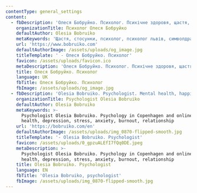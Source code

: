 ```yaml
---
contentType: general_settings
content:
  - fbDescription: 'Олеся Бобруйко. Психолог. Психічне здоровя, щастя, стосунки'
    organizationTitle: Психолог Олеся Бобруйко
    defaultAuthor: Olesia Bobruiko
    metaKeywords: 'Щастя, стосунки, психолог, психолог львів, символдрама'
    url: 'https://www.bobruiko.com'
    defaultAuthorImage: /assets/uploads/og_image.jpg
    titleTemplate: ' - Олеся Бобруйко. Психолог'
    favicon: /assets/uploads/favicon.ico
    metaDescription: 'Олеся Бобруйко. Психолог. Психічне здоровя, щастя, стосунки'
    title: Олеся Бобруйко. Психолог
    language: UK
    fbTitle: Олеся Бобруйко. Психолог
    fbImage: /assets/uploads/og_image.jpg
  - fbDescription: 'Olesia Bobruiko. Psychologist. Mental health, happiness, relationship.'
    organizationTitle: Psychologist Olesia Bobruiko
    defaultAuthor: Olesia Bobruiko
    metaKeywords: >-
      Psychologist Olesia Bobruiko. Psychology in Copenhagen and online. Mental
      health, depression, stress, anxiety, burnout, relationship 
    url: 'https://bobruiko.com/en'
    defaultAuthorImage: /assets/uploads/img_0870-flipped-smooth.jpg
    titleTemplate: '- Olesia Bobruiko. Psychologist'
    favicon: /assets/uploads/0_gpzuALEfI7fQq0DE.jpeg
    metaDescription: >-
      Psychologist Olesia Bobruiko. Psychology in Copenhagen and online. Mental
      health, depression, stress, anxiety, burnout, relationship 
    title: Olesia Bobruiko. Psychologist
    language: EN
    fbTitle: 'Olesia Bobruiko, psychologist'
    fbImage: /assets/uploads/img_0870-flipped-smooth.jpg
---
```

